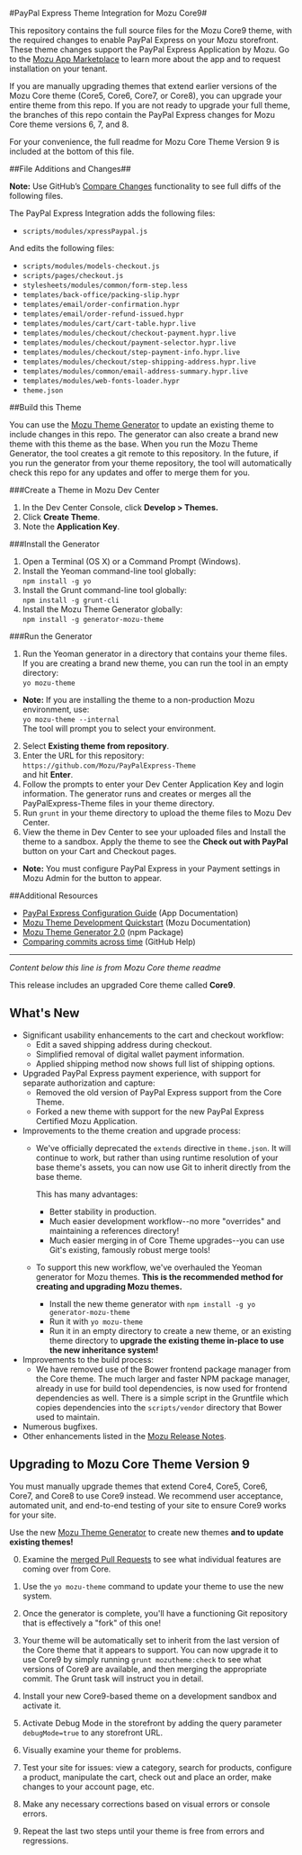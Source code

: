 #PayPal Express Theme Integration for Mozu Core9#

This repository contains the full source files for the Mozu Core9 theme, with the required changes to enable PayPal Express on your Mozu storefront. These theme changes support the PayPal Express Application by Mozu. Go to the [Mozu App Marketplace](https://www.mozu.com/marketplace) to learn more about the app and to request installation on your tenant.

If you are manually upgrading themes that extend earlier versions of the Mozu Core theme (Core5, Core6, Core7, or Core8), you can upgrade your entire theme from this repo. If you are not ready to upgrade your full theme, the branches of this repo contain the PayPal Express changes for Mozu Core theme versions 6, 7, and 8. 

For your convenience, the full readme for Mozu Core Theme Version 9 is included at the bottom of this file.

##File Additions and Changes##

**Note:** Use GitHub’s [Compare Changes](https://help.github.com/articles/comparing-commits-across-time/) functionality to see full diffs of the following files.

The PayPal Express Integration adds the following files:
* `scripts/modules/xpressPaypal.js`

And edits the following files:
* `scripts/modules/models-checkout.js`
* `scripts/pages/checkout.js`
* `stylesheets/modules/common/form-step.less`
* `templates/back-office/packing-slip.hypr`
* `templates/email/order-confirmation.hypr`
* `templates/email/order-refund-issued.hypr`
* `templates/modules/cart/cart-table.hypr.live`
* `templates/modules/checkout/checkout-payment.hypr.live`
* `templates/modules/checkout/payment-selector.hypr.live`
* `templates/modules/checkout/step-payment-info.hypr.live`
* `templates/modules/checkout/step-shipping-address.hypr.live`
* `templates/modules/common/email-address-summary.hypr.live`
* `templates/modules/web-fonts-loader.hypr`
* `theme.json`

##Build this Theme

You can use the [Mozu Theme Generator](https://www.npmjs.com/package/generator-mozu-theme) to update an existing theme to include changes in this repo. The generator can also create a brand new theme with this theme as the base. When you run the Mozu Theme Generator, the tool creates a git remote to this repository. In the future, if you run the generator from your theme repository, the tool will automatically check this repo for any updates and offer to merge them for you.

###Create a Theme in Mozu Dev Center
1.	In the Dev Center Console, click **Develop > Themes.**
2.	Click **Create Theme**.
3.	Note the **Application Key**.

###Install the Generator
1.	Open a Terminal (OS X) or a Command Prompt (Windows).
2.	Install the Yeoman command-line tool globally: <br/>
`npm install -g yo`
3.	Install the Grunt command-line tool globally: <br/>
`npm install -g grunt-cli`
4.	Install the Mozu Theme Generator globally:<br/>
`npm install -g generator-mozu-theme`

###Run the Generator
1.	Run the Yeoman generator in a directory that contains your theme files. If you are creating a brand new theme, you can run the tool in an empty directory: <br/>
`yo mozu-theme`<br/>
   - **Note:** If you are installing the theme to a non-production Mozu environment, use: <br/> `yo mozu-theme --internal`
<br/>The tool will prompt you to select your environment.
2.	Select **Existing theme from repository**.
3.	Enter the URL for this repository:<br/> `https://github.com/Mozu/PayPalExpress-Theme`<br/> and hit **Enter**.
4.	Follow the prompts to enter your Dev Center Application Key and login information. The generator runs and creates or merges all the PayPalExpress-Theme files in your theme directory.
5.	Run `grunt` in your theme directory to upload the theme files to Mozu Dev Center.
6.	View the theme in Dev Center to see your uploaded files and Install the theme to a sandbox. Apply the theme to see the **Check out with PayPal** button on your Cart and Checkout pages. <br/>
   - **Note:** You must configure PayPal Express in your Payment settings in Mozu Admin for the button to appear.


##Additional Resources
* [PayPal Express Configuration Guide](http://mozu.github.io/IntegrationDocuments/PayPalExpress/Mozu-PayPalExpress-App.htm) (App Documentation)
* [Mozu Theme Development Quickstart](http://developer.mozu.com/content/learn/themedev/quickstart/create-your-first-theme.htm) (Mozu Documentation)
* [Mozu Theme Generator 2.0](https://www.npmjs.com/package/generator-mozu-theme) (npm Package)
* [Comparing commits across time](https://help.github.com/articles/comparing-commits-across-time/) (GitHub Help) 

----------------------------------------------------
*Content below this line is from Mozu Core theme readme*

This release includes an upgraded Core theme called **Core9**.

## What's New

* Significant usability enhancements to the cart and checkout workflow:
   - Edit a saved shipping address during checkout.
   - Simplified removal of digital wallet payment information.
   - Applied shipping method now shows full list of shipping options.
* Upgraded PayPal Express payment experience, with support for separate authorization and capture:
   - Removed the old version of PayPal Express support from the Core Theme. 
   - Forked a new theme with support for the new PayPal Express Certified Mozu Application.
* Improvements to the theme creation and upgrade process:
   - We've officially deprecated the `extends` directive in `theme.json`. It will continue to work, but rather than using runtime resolution of your base theme's assets, you can now use Git to inherit directly from the base theme. 
     
     This has many advantages:
     - Better stability in production.
     - Much easier development workflow--no more "overrides" and maintaining a references directory!
     - Much easier merging in of Core Theme upgrades--you can use Git's existing, famously robust merge tools!
   - To support this new workflow, we've overhauled the Yeoman generator for Mozu themes. **This is the recommended method for creating and upgrading Mozu themes.**
     - Install the new theme generator with `npm install -g yo generator-mozu-theme`
     - Run it with `yo mozu-theme`
     - Run it in an empty directory to create a new theme, or an existing theme directory to **upgrade the existing theme in-place to use the new inheritance system!**
* Improvements to the build process:
   - We have removed use of the Bower frontend package manager from the Core theme. The much larger and faster NPM package manager, already in use for build tool dependencies, is now used for frontend dependencies as well. There is a simple script in the Gruntfile which copies dependencies into the `scripts/vendor` directory that Bower used to maintain.
* Numerous bugfixes.
* Other enhancements listed in the [Mozu Release Notes](http://developer.mozu.com/sites/default/files/feeds/learn/article_files/MozuNovember2015ServiceUpdateReleaseNotes.pdf).

## Upgrading to Mozu Core Theme Version 9

You must manually upgrade themes that extend Core4, Core5, Core6, Core7, and Core8 to use Core9 instead. We recommend user acceptance, automated unit, and end-to-end testing of your site to ensure Core9 works for your site.

Use the new [Mozu Theme Generator](http://npmjs.com/package/generator-mozu-theme) to create new themes **and to update existing themes!**

0. Examine the [merged Pull Requests](pulls?q=is%3Apr+is%3Aclosed+milestone%3Acore9) to see what individual features are coming over from Core.

0. Use the `yo mozu-theme` command to update your theme to use the new system.

0. Once the generator is complete, you'll have a functioning Git repository that is effectively a "fork" of this one!

0. Your theme will be automatically set to inherit from the last version of the Core theme that it appears to support. You can now upgrade it to use Core9 by simply running `grunt mozutheme:check` to see what versions of Core9 are available, and then merging the appropriate commit. The Grunt task will instruct you in detail.

0. Install your new Core9-based theme on a development sandbox and activate it.

0. Activate Debug Mode in the storefront by adding the query parameter `debugMode=true` to any storefront URL.

0. Visually examine your theme for problems. 

0. Test your site for issues: view a category, search for products, configure a product, manipulate the cart, check out and place an order, make changes to your account page, etc.

0. Make any necessary corrections based on visual errors or console errors.

0. Repeat the last two steps until your theme is free from errors and regressions.
